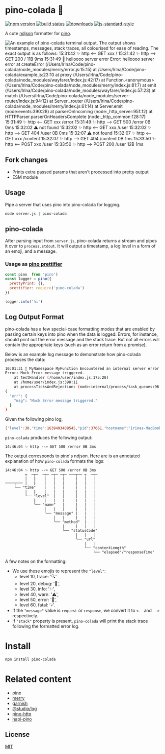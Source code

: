 # pino-colada 🍹

[![npm version][1]][2] [![build status][3]][4]
[![downloads][5]][6] [![js-standard-style][7]][8]

A cute [ndjson](http://ndjson.org) formatter for [pino](https://github.com/pinojs/pino).

<img src="./pino-colada.png" alt="An example of pino-colada terminal output. The output shows timestamps, messages, stack traces, all colourised for ease of reading. The exact output is as follows:
15:31:42 ✨ http <-- GET xxx /
15:31:42 ✨ http --> GET 200 / 11B 9ms
15:31:49 🚨 helloooo server error 
Error: helloooo server error
    at createError (/Users/lrlna/Code/pino-colada/node_modules/merry/error.js:15:15)
    at /Users/lrlna/Code/pino-colada/example.js:23:10
    at proxy (/Users/lrlna/Code/pino-colada/node_modules/wayfarer/index.js:42:17)
    at Function.<anonymous> (/Users/lrlna/Code/pino-colada/node_modules/merry/index.js:81:7)
    at emit (/Users/lrlna/Code/pino-colada/node_modules/wayfarer/index.js:57:23)
    at match (/Users/lrlna/Code/pino-colada/node_modules/server-router/index.js:94:12)
    at Server._router (/Users/lrlna/Code/pino-colada/node_modules/merry/index.js:61:14)
    at Server.emit (node:events:390:28)
    at parserOnIncoming (node:_http_server:951:12)
    at HTTPParser.parserOnHeadersComplete (node:_http_common:128:17)
15:31:49 ✨ http <-- GET xxx /error
15:31:49 ✨ http --> GET 500 /error 0B 0ms
15:32:02 ⚠️  not found
15:32:02 ✨ http <-- GET xxx /user
15:32:02 ✨ http --> GET 404 /user 0B 0ms
15:32:07 ⚠️  not found
15:32:07 ✨ http <-- GET xxx /content
15:32:07 ✨ http --> GET 404 /content 0B 1ms
15:33:50 ✨ http <-- POST xxx /user
15:33:50 ✨ http --> POST 200 /user 12B 1ms" />

## Fork changes

- Prints extra passed params that aren't processed into pretty output
- ESM module

## Usage

Pipe a server that uses pino into pino-colada for logging.

```bash
node server.js | pino-colada
```

## pino-colada

After parsing input from `server.js`, pino-colada returns a stream and pipes it
over to `process.stdout`. It will output a timestamp, a log level in a form of
an emoji, and a message.

### Usage as [pino prettifier](http://getpino.io/#/docs/pretty?id=api-example)

```javascript
const pino  from 'pino')
const logger = pino({
  prettyPrint: {},
  prettifier: require('pino-colada')
})

logger.info('hi')
```

## Log Output Format

pino-colada has a few special-case formatting modes that are enabled by passing
certain keys into pino when the data is logged. Errors, for instance, should
print out the error message and the stack trace. But not all errors will contain
the appropriate keys (such as an error return from a promise).

Below is an example log message to demonstrate how pino-colada processes the
data:

```bash
10:01:31 🚨 MyNamespace MyFunction Encountered an internal server error GET 500 /test 230B 45ms
Error: Mock Error message triggered.
    at testHandler (/home/user/index.js:175:20)
    at /home/user/index.js:398:11
    at processTicksAndRejections (node:internal/process/task_queues:96:5)
{
  "err": {
    "msg": "Mock Error message triggered."
  }
}
```

Given the following pino log,

```bash
{"level":30,"time":1639403408545,"pid":37661,"hostname":"Irinas-MacBook-Pro.local","name":"http","message":"response","method":"GET","url":"/error","statusCode":500,"elapsed":3,"contentLength":0,"v":1}
```

`pino-colada` produces the following output:

```
14:46:04 ✨ http --> GET 500 /error 0B 3ms
```

The output corresponds to pino's ndjson. Here are is an annotated explanation of how `pino-colada` formats the logs:

```
14:46:04 ✨ http --> GET 500 /error 0B 3ms
         ┬  ─┬─  ─┬─ ─┬─ ─┬─ ───┬── ┬  ─┬─
         |   |    |   |   |     |   |   |
────┬─── |   |    |   |   |     |   |   |
    ╰── "time"    |   |   |     |   |   |
         |   |    |   |   |     |   |   |
         ╰── "level"  |   |     |   |   |
             |    |   |   |     |   |   |
             ╰── "name"   |     |   |   |
                  |   |   |     |   |   |
                  ╰── "message" |   |   |
                      |   |     |   |   |
                      ╰── "method"  |   |
                          |     |   |   |
                          ╰── "statusCode"
                                |   |   |
                                ╰── "url"
                                    |   |
                                    ╰── "contentLength"
                                        ╰── "elapsed"/"responseTime"
```

A few notes on the formatting:

- We use these emojis to represent the `"level"`:
  - level 10, trace: '🔍'
  - level 20, debug: '🐛',
  - level 30, info: '✨',
  - level 40, warn: '⚠️',
  - level 50, error: '🚨',
  - level 60, fatal: '💀'.
- If the `"message"` value is `request` or `response`, we convert it to `<--` and `-->` respectively.
- If `"stack"` property is present, `pino-colada` will print the stack trace following the formatted error log.

# Install

```bash
npm install pino-colada
```

# Related content

- [pino](https://github.com/pinojs/pino)
- [merry](https://github.com/shipharbor/merry)
- [garnish](https://github.com/mattdesl/garnish)
- [@studio/log](https://github.com/javascript-studio/studio-log)
- [pino-http](https://github.com/pinojs/pino-http)
- [hapi-pino](https://github.com/pinojs/hapi-pino)

## License

[MIT](https://tldrlegal.com/license/mit-license)

[1]: https://img.shields.io/npm/v/pino-colada.svg?style=flat-square
[2]: https://npmjs.org/package/pino-colada
[3]: https://img.shields.io/travis/lrlna/pino-colada/master.svg?style=flat-square
[4]: https://travis-ci.org/lrlna/pino-colada
[5]: http://img.shields.io/npm/dm/pino-colada.svg?style=flat-square
[6]: https://npmjs.org/package/pino-colada
[7]: https://img.shields.io/badge/code%20style-standard-brightgreen.svg?style=flat-square
[8]: https://github.com/feross/standard

